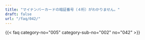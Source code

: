 ```yaml
---
title: "マイナンバーカードの暗証番号（４桁）がわかりません。"
draft: false
url: "/faq/042/"
---
```


{{< faq category-no="005" category-sub-no="002" no="042" >}}
